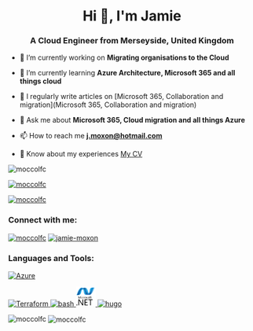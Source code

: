 <h1 align="center">Hi 👋, I'm Jamie</h1>
<h3 align="center">A Cloud Engineer from Merseyside, United Kingdom</h3>



- 🔭 I’m currently working on **Migrating organisations to the Cloud**

- 🌱 I’m currently learning **Azure Architecture, Microsoft 365 and all things cloud**

- 📝 I regularly write articles on [Microsoft 365, Collaboration and migration](Microsoft 365, Collaboration and migration)

- 💬 Ask me about **Microsoft 365, Cloud migration and all things Azure**

- 📫 How to reach me **j.moxon@hotmail.com**

- 📄 Know about my experiences [My CV](https://www.jamiemoxon.tech/files/resume.pdf)

<p align="left"> <img src="https://komarev.com/ghpvc/?username=moccolfc&label=Profile%20views&color=0e75b6&style=flat" alt="moccolfc" /> </p>

<p align="left"> <a href="https://github.com/ryo-ma/github-profile-trophy"><img src="https://github-profile-trophy.vercel.app/?username=moccolfc" alt="moccolfc" /></a> </p>

<p align="left"> <a href="https://twitter.com/moccolfc" target="blank"><img src="https://img.shields.io/twitter/follow/moccolfc?logo=twitter&style=for-the-badge" alt="moccolfc" /></a> </p>

<h3 align="left">Connect with me:</h3>
<p align="left">
<a href="https://twitter.com/moccolfc" target="blank"><img align="center" src="https://raw.githubusercontent.com/rahuldkjain/github-profile-readme-generator/master/src/images/icons/Social/twitter.svg" alt="moccolfc" height="30" width="40" /></a>
<a href="https://linkedin.com/in/jamie-moxon" target="blank"><img align="center" src="https://raw.githubusercontent.com/rahuldkjain/github-profile-readme-generator/master/src/images/icons/Social/linked-in-alt.svg" alt="jamie-moxon" height="30" width="40" /></a>
</p>

<h3 align="left">Languages and Tools:</h3>
<p align="left"> <a href="https://azure.microsoft.com/en-in/" target="_blank" rel="noreferrer"> 
  
  ![Azure](https://img.shields.io/badge/azure-%230072C6.svg?style=for-the-badge&logo=microsoftazure&logoColor=white)
  
  ![Terraform](https://img.shields.io/badge/terraform-%235835CC.svg?style=for-the-badge&logo=terraform&logoColor=white)
  </a></a> <a href="https://www.gnu.org/software/bash/" target="_blank" rel="noreferrer"> <img src="https://www.vectorlogo.zone/logos/gnu_bash/gnu_bash-icon.svg" alt="bash" width="40" height="40"/> </a> <a href="https://dotnet.microsoft.com/" target="_blank" rel="noreferrer"> <img src="https://raw.githubusercontent.com/devicons/devicon/master/icons/dot-net/dot-net-original-wordmark.svg" alt="dotnet" width="40" height="40"/> </a> <a href="https://gohugo.io/" target="_blank" rel="noreferrer"> <img src="https://api.iconify.design/logos-hugo.svg" alt="hugo" width="40" height="40"/> </a> 

  </p>

<p><img align="left" src="https://github-readme-stats.vercel.app/api/top-langs?username=moccolfc&show_icons=true&locale=en&layout=compact" alt="moccolfc" /></p>

<p>&nbsp;<img align="center" src="https://github-readme-stats.vercel.app/api?username=moccolfc&show_icons=true&locale=en" alt="moccolfc" /></p>
